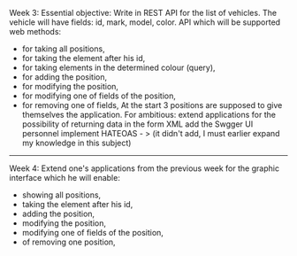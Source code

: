 Week 3: 
Essential objective:
Write in REST API for the list of vehicles. The vehicle will have fields: id, mark, model, color.
API which will be supported web methods:
- for taking all positions,
- for taking the element after his id,
- for taking elements in the determined colour (query),
- for adding the position,
- for modifying the position,
- for modifying one of fields of the position,
- for removing one of fields,
At the start 3 positions are supposed to give themselves the application.
For ambitious:
extend applications for the possibility of returning data in the form XML
add the Swgger UI personnel
implement HATEOAS - > (it didn't add, I must earlier expand my knowledge in this subject)
____________________________________________________________________________________________

Week 4: 
Extend one's applications from the previous week for the graphic interface which he will enable:
- showing all positions,
- taking the element after his id,
- adding the position,
- modifying the position,
- modifying one of fields of the position,
- of removing one position,
